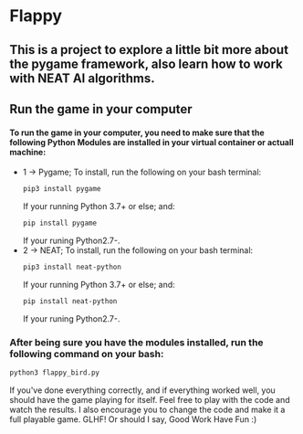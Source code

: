 # Flappy
## This is a project to explore a little bit more about the pygame framework, also learn how to work with NEAT AI algorithms.


## Run the game in your computer
#### To run the game in your computer, you need to make sure that the following Python Modules are installed in your virtual container or actuall machine:
- 1 -> Pygame; To install, run the following on your bash terminal:
  ```bash
  pip3 install pygame
  ```
  If your running Python 3.7+ or else; and:
  ```bash
  pip install pygame
  ```
  If your runing Python2.7-.
- 2 -> NEAT; To install, run the following on your bash terminal:
  ```bash
  pip3 install neat-python
  ```
  If your running Python 3.7+ or else; and:
  ```bash
  pip install neat-python
  ``` 
  If your runing Python2.7-.
  
### After being sure you have the modules installed, run the following command on your bash:
```bash
python3 flappy_bird.py
```
  If you've done everything correctly, and if everything worked well, you should have the game playing for itself. Feel free to play with the code and watch the results. 
  I also encourage you to change the code and make it a full playable game. GLHF! Or should I say, Good Work Have Fun :)
